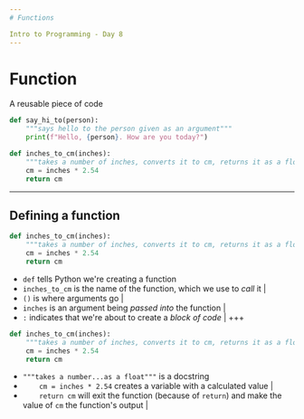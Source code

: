 ```yaml
---
# Functions

Intro to Programming - Day 8
---
```

# Function

A reusable piece of code

```python
def say_hi_to(person):
    """says hello to the person given as an argument"""
    print(f"Hello, {person}. How are you today?")
```

```python
def inches_to_cm(inches):
    """takes a number of inches, converts it to cm, returns it as a float"""
    cm = inches * 2.54
    return cm
```
---
## Defining a function

```python
def inches_to_cm(inches):
    """takes a number of inches, converts it to cm, returns it as a float"""
    cm = inches * 2.54
    return cm
```

* ```def``` tells Python we're creating a function
* ```inches_to_cm``` is the name of the function, which we use to *call* it |
* ```()``` is where arguments go |
* ```inches``` is an argument being *passed into* the function |
* ```:``` indicates that we're about to create a *block of code* |
+++
```python
def inches_to_cm(inches):
    """takes a number of inches, converts it to cm, returns it as a float"""
    cm = inches * 2.54
    return cm
```

* ```"""takes a number...as a float"""``` is a docstring
* ```    cm = inches * 2.54``` creates a variable with a calculated value |
* ```    return cm``` will exit the function (because of ```return```) and make the value of ```cm``` the function's output |